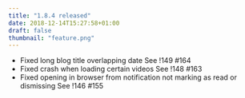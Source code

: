 ```yaml
---
title: "1.8.4 released"
date: 2018-12-14T15:27:58+01:00
draft: false
thumbnail: "feature.png"
---
```


*   Fixed long blog title overlapping date
    See !149 #164
*   Fixed crash when loading certain videos
    See !148 #163
*   Fixed opening in browser from notification not marking as read or dismissing
    See !146 #155

